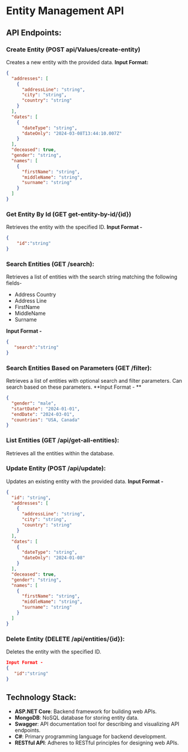 # Entity Management API

## API Endpoints:

### Create Entity (POST api/Values/create-entity)
Creates a new entity with the provided data.
**Input Format:** 
```json
{
  "addresses": [
    {
      "addressLine": "string",
      "city": "string",
      "country": "string"
    }
  ],
  "dates": [
    {
      "dateType": "string",
      "dateOnly": "2024-03-08T13:44:10.007Z"
    }
  ],
  "deceased": true,
  "gender": "string",
  "names": [
    {
      "firstName": "string",
      "middleName": "string",
      "surname": "string"
    }
  ]
}
```

### Get Entity By Id (GET get-entity-by-id/{id})
Retrieves the entity with the specified ID.
**Input Format -**
```json
{
    "id":"string"
}
```

### Search Entities (GET /search):
Retrieves a list of entities with the search string matching the following fields-

-  Address Country
-  Address Line
-  FirstName
-  MiddleName
-  Surname

**Input Format -**
```json
{
   "search":"string"
}
```

### Search Entities Based on Parameters (GET /filter):
Retrieves a list of entities with optional search and filter parameters.
Can search based on these parameters.
**Input Format - **
```json
{
  "gender": "male",
  "startDate": "2024-01-01",
  "endDate": "2024-03-01",
  "countries": "USA, Canada"
}
```

### List Entities (GET /api/get-all-entities):
Retrieves all the entities within the database.


### Update Entity (POST /api/update):
Updates an existing entity with the provided data.
**Input Format -** 
```json
{
  "id": "string",
  "addresses": [
    {
      "addressLine": "string",
      "city": "string",
      "country": "string"
    }
  ],
  "dates": [
    {
      "dateType": "string",
      "dateOnly": "2024-01-08"
    }
  ],
  "deceased": true,
  "gender": "string",
  "names": [
    {
      "firstName": "string",
      "middleName": "string",
      "surname": "string"
    }
  ]
}
```

### Delete Entity (DELETE /api/entities/{id}):
Deletes the entity with the specified ID.
```json
Input Format - 
{
   "id":"string"
}
```

## Technology Stack:

- **ASP.NET Core**: Backend framework for building web APIs.
- **MongoDB**: NoSQL database for storing entity data.
- **Swagger**: API documentation tool for describing and visualizing API endpoints.
- **C#**: Primary programming language for backend development.
- **RESTful API**: Adheres to RESTful principles for designing web APIs.
